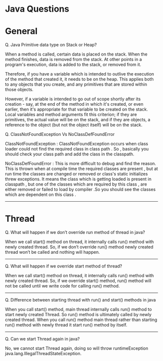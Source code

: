 # Java Questions

# General

Q. Java Primitive data type on Stack or Heap?

When a method is called, certain data is placed on the stack. When the method finishes, data is removed from the stack. At other points in a program's execution, data is added to the stack, or removed from it.

Therefore, if you have a variable which is intended to outlive the execution of the method that created it, it needs to be on the heap. This applies both to any objects that you create, and any primitives that are stored within those objects.

However, if a variable is intended to go out of scope shortly after its creation - say, at the end of the method in which it's created, or even earlier, then it's appropriate for that variable to be created on the stack. Local variables and method arguments fit this criterion; if they are primitives, the actual value will be on the stack, and if they are objects, a reference to the object (but not the object itself) will be on the stack.

Q. ClassNotFoundException Vs NoClassDefFoundError

ClassNotFoundException :  ClassNotFoundException occurs when class loader could not find the required class in class path . So , basically you should check your class path and add the class in the classpath.

NoClassDefFoundError : This is more difficult to debug and find the reason. This is thrown when at compile time the required classes are present , but at run time the classes are changed  or removed or class's static initializes threw exceptions. It means the class which is getting loaded is present in classpath , but one of the classes which are required by this class , are either removed or failed to load by compiler .So you should see the classes which are dependent on this class .


---

# Thread

Q. What will happen if we don’t override run method of thread in java?

When we call start() method on thread, it internally calls run() method with newly created thread. So, if we don’t override run() method newly created thread won’t be called and nothing will happen.

---

Q. What will happen if we override start method of thread?

When we call start() method on thread, it internally calls run() method with newly created thread. So, if we override start() method, run() method will not be called until we write code for calling run() method.

---

Q. Difference between starting thread with run() and start() methods in java

When you call start() method, main thread internally calls run() method to start newly created Thread. So run() method is ultimately called by newly created thread. When you call run() method main thread rather than starting run() method with newly thread it start run() method by itself.

---

Q. Can we start Thread again in java?

No, we cannot start Thread again, doing so will throw runtimeException java.lang.IllegalThreadStateException. 

